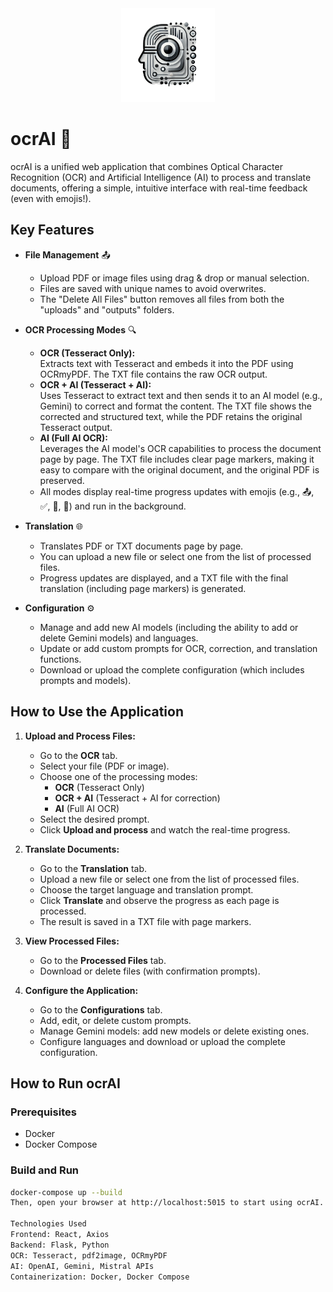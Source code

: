 <div align="center">
  <img src="/backend/static/logo.png" alt="ocrAI Logo" width="150">
</div>

# ocrAI 🤖

ocrAI is a unified web application that combines Optical Character Recognition (OCR) and Artificial Intelligence (AI) to process and translate documents, offering a simple, intuitive interface with real-time feedback (even with emojis!).

## Key Features

- **File Management** 📤  
  - Upload PDF or image files using drag & drop or manual selection.
  - Files are saved with unique names to avoid overwrites.
  - The "Delete All Files" button removes all files from both the "uploads" and "outputs" folders.

- **OCR Processing Modes** 🔍  
  - **OCR (Tesseract Only):**  
    Extracts text with Tesseract and embeds it into the PDF using OCRmyPDF. The TXT file contains the raw OCR output.
  - **OCR + AI (Tesseract + AI):**  
    Uses Tesseract to extract text and then sends it to an AI model (e.g., Gemini) to correct and format the content. The TXT file shows the corrected and structured text, while the PDF retains the original Tesseract output.
  - **AI (Full AI OCR):**  
    Leverages the AI model's OCR capabilities to process the document page by page. The TXT file includes clear page markers, making it easy to compare with the original document, and the original PDF is preserved.
  - All modes display real-time progress updates with emojis (e.g., 📤, ✅, 🤖, 🎉) and run in the background.

- **Translation** 🌐  
  - Translates PDF or TXT documents page by page.
  - You can upload a new file or select one from the list of processed files.
  - Progress updates are displayed, and a TXT file with the final translation (including page markers) is generated.

- **Configuration** ⚙️  
  - Manage and add new AI models (including the ability to add or delete Gemini models) and languages.
  - Update or add custom prompts for OCR, correction, and translation functions.
  - Download or upload the complete configuration (which includes prompts and models).

## How to Use the Application

1. **Upload and Process Files:**
   - Go to the **OCR** tab.
   - Select your file (PDF or image).
   - Choose one of the processing modes:
     - **OCR** (Tesseract Only)
     - **OCR + AI** (Tesseract + AI for correction)
     - **AI** (Full AI OCR)
   - Select the desired prompt.
   - Click **Upload and process** and watch the real-time progress.

2. **Translate Documents:**
   - Go to the **Translation** tab.
   - Upload a new file or select one from the list of processed files.
   - Choose the target language and translation prompt.
   - Click **Translate** and observe the progress as each page is processed.
   - The result is saved in a TXT file with page markers.

3. **View Processed Files:**
   - Go to the **Processed Files** tab.
   - Download or delete files (with confirmation prompts).

4. **Configure the Application:**
   - Go to the **Configurations** tab.
   - Add, edit, or delete custom prompts.
   - Manage Gemini models: add new models or delete existing ones.
   - Configure languages and download or upload the complete configuration.

## How to Run ocrAI

### Prerequisites
- Docker
- Docker Compose

### Build and Run

```bash
docker-compose up --build
Then, open your browser at http://localhost:5015 to start using ocrAI.

Technologies Used
Frontend: React, Axios
Backend: Flask, Python
OCR: Tesseract, pdf2image, OCRmyPDF
AI: OpenAI, Gemini, Mistral APIs
Containerization: Docker, Docker Compose
